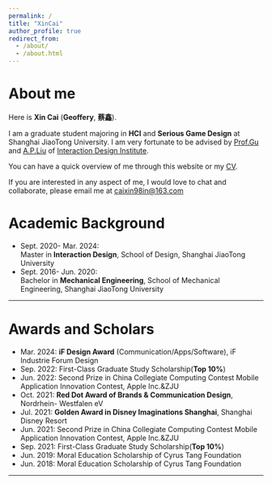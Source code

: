 ```yaml
---
permalink: /
title: "XinCai"
author_profile: true
redirect_from:
  - /about/
  - /about.html
---
```


<!-- # Current

I am looking for a Ph.D position or RA chance in HCI. -->

# About me

Here is **Xin Cai** (**Geoffery**, **蔡鑫**).

I am a graduate student majoring in **HCI** and **Serious Game Design** at Shanghai JiaoTong University. I am very fortunate to be advised by [Prof.Gu](https://designschool.sjtu.edu.cn/teacher/31104c124abec4f853ad19c8530ab586/professor/detail/5ec6b6d1c4b4b304afeb5737)
and [A.P.Liu](https://designschool.sjtu.edu.cn/teacher/31104c124abec4f853ad19c8530ab586/viceprofessor/detail/5ecf73a0ead9bc12b4a46df7) of [Interaction Design Institute](https://designschool.sjtu.edu.cn/research/institution/detail/650aae90614c35f70ea1c698).

You can have a quick overview of me through this website or my <a href="../files/CV/CV-Xin CAI.pdf" target="_blank">CV</a>.

If you are interested in any aspect of me, I would love to chat and collaborate, please email me at <caixin98in@163.com>

# Academic Background

- Sept. 2020- Mar. 2024:
  <br>Master in **Interaction Design**, School of Design, Shanghai JiaoTong University
- Sept. 2016- Jun. 2020:
  <br>Bachelor in **Mechanical Engineering**, School of Mechanical Engineering, Shanghai JiaoTong University

---

# Awards and Scholars

- Mar. 2024: **iF Design Award** (Communication/Apps/Software), iF Industrie Forum Design
- Sep. 2022: First-Class Graduate Study Scholarship(**Top 10%**)
- Jun. 2022: Second Prize in China Collegiate Computing Contest Mobile Application Innovation Contest, Apple Inc.&ZJU
- Oct. 2021: **Red Dot Award of Brands & Communication Design**, Nordrhein- Westfalen eV
- Jul. 2021: **Golden Award in Disney Imaginations Shanghai**, Shanghai Disney Resort
- Jun. 2021: Second Prize in China Collegiate Computing Contest Mobile Application Innovation Contest, Apple Inc.&ZJU
- Sep. 2021: First-Class Graduate Study Scholarship(**Top 10%**)
- Jun. 2019: Moral Education Scholarship of Cyrus Tang Foundation
- Jun. 2018: Moral Education Scholarship of Cyrus Tang Foundation

---
